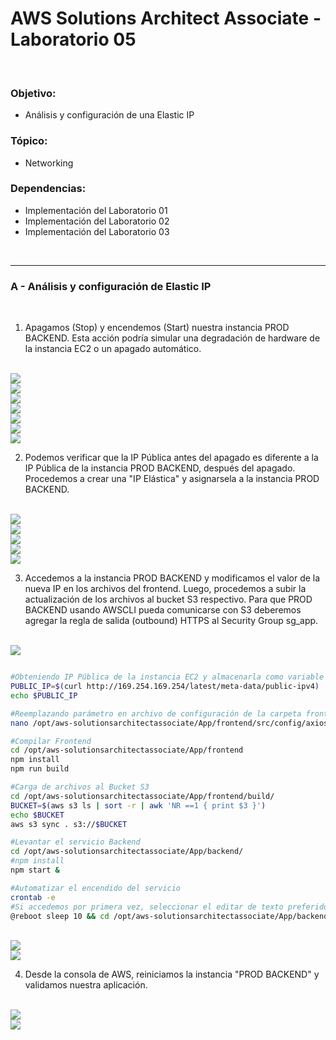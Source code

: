 # AWS Solutions Architect Associate - Laboratorio 05

<br>

### Objetivo: 
* Análisis y configuración de una Elastic IP

### Tópico:
* Networking

### Dependencias:
* Implementación del Laboratorio 01
* Implementación del Laboratorio 02
* Implementación del Laboratorio 03

<br>

---

### A - Análisis y configuración de Elastic IP

<br>

1. Apagamos (Stop) y encendemos (Start) nuestra instancia PROD BACKEND. Esta acción podría simular una degradación de hardware de la instancia EC2 o un apagado automático. 

<br>

<img src="images/Lab05_01.jpg">

<br>

<img src="images/Lab05_02.jpg">

<br>

<img src="images/Lab05_03.jpg">

<br>

<img src="images/Lab05_04.jpg">

<br>

<img src="images/Lab05_05.jpg">

<br>

<img src="images/Lab05_06.jpg">

<br>

<img src="images/Lab05_07.jpg">

<br>

2. Podemos verificar que la IP Pública antes del apagado es diferente a la IP Pública de la instancia PROD BACKEND, después del apagado. Procedemos a crear una "IP Elástica" y asignarsela a la instancia PROD BACKEND.

<br>

<img src="images/Lab05_08.jpg">

<br>

<img src="images/Lab05_09.jpg">

<br>

<img src="images/Lab05_10.jpg">

<br>

<img src="images/Lab05_11.jpg">

<br>

<img src="images/Lab05_12.jpg">

<br>


3. Accedemos a la instancia PROD BACKEND y modificamos el valor de la nueva IP en los archivos del frontend. Luego, procedemos a subir la actualización de los archivos al bucket S3 respectivo. Para que PROD BACKEND usando AWSCLI pueda comunicarse con S3 deberemos agregar la regla de salida (outbound) HTTPS al Security Group sg_app.

<br>

<img src="images/Lab05_13.jpg">

<br>

```bash

#Obteniendo IP Pública de la instancia EC2 y almacenarla como variable
PUBLIC_IP=$(curl http://169.254.169.254/latest/meta-data/public-ipv4)
echo $PUBLIC_IP

#Reemplazando parámetro en archivo de configuración de la carpeta frontend del proyecto
nano /opt/aws-solutionsarchitectassociate/App/frontend/src/config/axios.js 

#Compilar Frontend
cd /opt/aws-solutionsarchitectassociate/App/frontend
npm install
npm run build

#Carga de archivos al Bucket S3
cd /opt/aws-solutionsarchitectassociate/App/frontend/build/
BUCKET=$(aws s3 ls | sort -r | awk 'NR ==1 { print $3 }')
echo $BUCKET
aws s3 sync . s3://$BUCKET

#Levantar el servicio Backend
cd /opt/aws-solutionsarchitectassociate/App/backend/
#npm install
npm start &

#Automatizar el encendido del servicio
crontab -e
#Si accedemos por primera vez, seleccionar el editar de texto preferido, por defecto se usa nano - valor 1. Luego, agregar la siguiente línea al final del archivo abierto.
@reboot sleep 10 && cd /opt/aws-solutionsarchitectassociate/App/backend/ && /usr/bin/node index.js & >/dev/null 2>&1

```

<br>

<img src="images/Lab05_14.jpg">

<br>

<img src="images/Lab05_15.jpg">

<br>

4. Desde la consola de AWS, reiniciamos la instancia "PROD BACKEND" y validamos nuestra aplicación.

<br>

<img src="images/Lab05_16.jpg">

<br>

<img src="images/Lab05_15.jpg">

<br>

